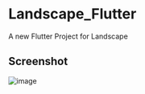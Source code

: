 # Landscape_Flutter

A new Flutter Project for Landscape


## Screenshot

![image](https://github.com/ly05010419/WWDC19_Flutter/blob/master/screenshot.png?raw=true)


